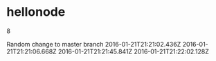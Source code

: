 # hellonode
8

Random change to master branch
2016-01-21T21:21:02.436Z
2016-01-21T21:21:06.668Z
2016-01-21T21:21:45.841Z
2016-01-21T21:22:02.128Z
